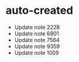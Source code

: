 # auto-created
- Update note 2228
- Update note 6901
- Update note 7564
- Update note 9359
- Update note 1009
